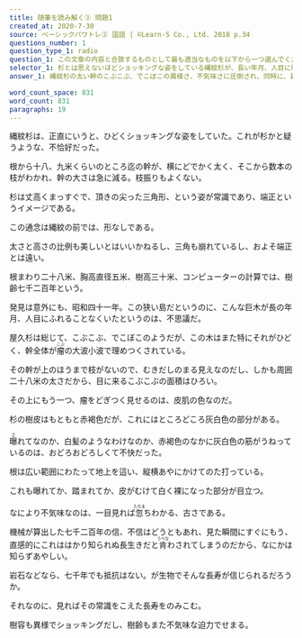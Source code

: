 ```yaml
---
title: 随筆を読み解く③ 問題1
created_at: 2020-7-30
source: ベーシックパワトレ② 国語 | ©Learn-S Co., Ltd. 2018 p.34
questions_number: 1
question_type_1: radio
question_1: この文章の内容と合致するものとして最も適当なものを以下から一つ選んでください。
selector_1: 杉とは思えないほどショッキングな姿をしている縄紋杉が、長い年月、人目に触れることのないままあったことにあきれている。,縄紋杉の幹の太さだけでなく、その瘤のでこぼこが異様で、さらに皮肌の色が瘤をどぎつくみせていることを嘆いている。,縄紋杉の太い幹のこぶこぶ、でこぼこの異様さ、不気味さに圧倒され、同時に、異常な長寿であることを納得させられている。,縄紋杉の幹の部分の色がおどろおどろしく不快なのに、長寿であることがその不快さを打ち消すことにあわてている。
answer_1: 縄紋杉の太い幹のこぶこぶ、でこぼこの異様さ、不気味さに圧倒され、同時に、異常な長寿であることを納得させられている。

word_count_space: 831
word_count: 831
paragraphs: 19
---
```



縄紋杉は、正直にいうと、ひどくショッキングな姿をしていた。これが杉かと疑うような、不恰好だった。

根から十八、九米くらいのところ迄の幹が、横にどでかく太く、そこから数本の枝がわかれ、幹の大さは急に減る。枝振りもよくない。

杉は丈高くまっすぐで、頂きの尖った三角形、という姿が常識であり、端正というイメージである。

この通念は縄紋の前では、形なしである。

太さと高さの比例も美しいとはいいかねるし、三角も崩れているし、およそ端正とは遠い。

根まわり二十八米、胸高直径五米、樹高三十米、コンピューターの計算では、樹齢七千二百年という。

発見は意外にも、昭和四十一年。この狭い島だというのに、こんな巨木が長の年月、人目にふれることなくいたというのは、不思議だ。

屋久杉は総じて、こぶこぶ、でこぼこのようだが、この木はまた特にそれがひどく、幹全体が<ruby>瘤<rt>こぶ</rt></ruby>の大波小波で理めつくされている。

その幹が上のほうまで枝がないので、むきだしのまる見えなのだし、しかも周囲二十八米の太さだから、目に来るこぶこぶの面積はひろい。

その上にもう一つ、瘤をどぎつく見せるのは、皮肌の色なのだ。

杉の樹皮はもともと赤褐色だが、これにはところどころ灰白色の部分がある。

<ruby>曝<rt>さ</rt></ruby>れてなのか、白髪のようなわけなのか、赤褐色のなかに灰白色の筋がうねっているのは、おどろおどろしくて不快だった。

根は広い範囲にわたって地上を這い、縦横あやにかけてのた打っている。

これも曝れてか、踏まれてか、皮がむけて白く裸になった部分が目立つ。

なにより不気味なのは、一目見れば<ruby>忽<rt>たちま</rt></ruby>ちわかる、古さである。

機械が算出した七千二百年の信、不信はどうともあれ、見た瞬間にすぐにもう、直感的にこれははかり知られぬ長生きだと<ruby>肯<rt>うべな</rt></ruby>わされてしまうのだから、なにかは知らずあやしい。

岩石などなら、七千年でも抵抗はない。が生物でそんな長寿が信じられるだろうか。

それなのに、見ればその常識をこえた長寿をのみこむ。

樹容も異様でショッキングだし、樹齢もまた不気味な迫力でせまる。